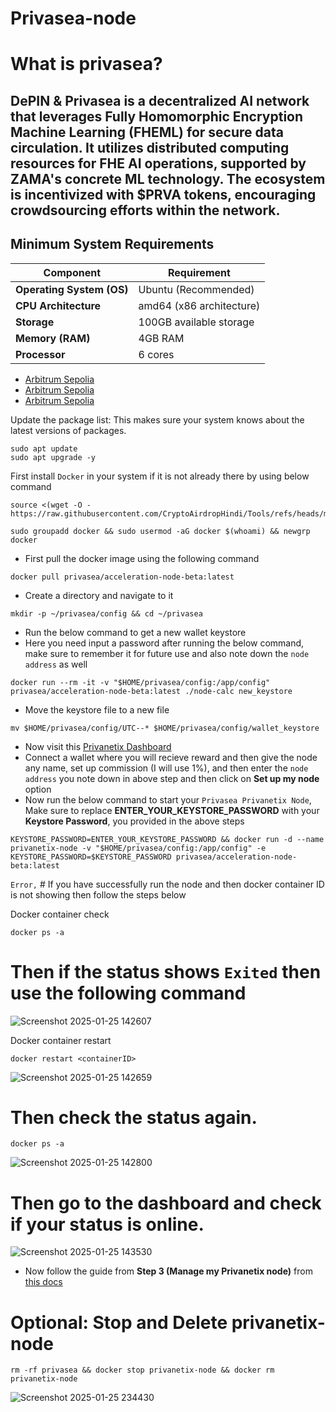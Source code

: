 # Privasea-node

# What is privasea?

DePIN & Privasea is a decentralized AI network that leverages Fully Homomorphic Encryption Machine Learning (FHEML) 
for secure data circulation. It utilizes distributed computing resources for FHE AI operations, supported by ZAMA's
concrete ML technology. The ecosystem is incentivized with $PRVA tokens, encouraging crowdsourcing efforts within the network.
------------------------------------------------------------------------------------------------------------------------------
## Minimum System Requirements

| **Component**             | **Requirement**                     |
|---------------------------|-------------------------------------|
| **Operating System (OS)** | Ubuntu (Recommended)                |
| **CPU Architecture**      | amd64 (x86 architecture)            |
| **Storage**               | 100GB available storage             |
| **Memory (RAM)**          | 4GB RAM                             |
| **Processor**             | 6 cores                             |

- [Arbitrum Sepolia](https://faucet.quicknode.com/arbitrum/sepolia)
- [Arbitrum Sepolia](https://faucets.chain.link/arbitrum-sepolia)
- [Arbitrum Sepolia](https://bwarelabs.com/faucets/arbitrum-sepolia)


Update the package list: This makes sure your system knows about the latest versions of packages.
```
sudo apt update
sudo apt upgrade -y
```

 First install `Docker` in your system if it is not already there by using below command
```
source <(wget -O - https://raw.githubusercontent.com/CryptoAirdropHindi/Tools/refs/heads/main/docker.sh)
```
```
sudo groupadd docker && sudo usermod -aG docker $(whoami) && newgrp docker
```
- First pull the docker image using the following command
```
docker pull privasea/acceleration-node-beta:latest
```
- Create a directory and navigate to it
```
mkdir -p ~/privasea/config && cd ~/privasea
```
- Run the below command to get a new wallet keystore
- Here you need input a password after running the below command, make sure to remember it for future use and also note down the `node address` as well
```
docker run --rm -it -v "$HOME/privasea/config:/app/config" privasea/acceleration-node-beta:latest ./node-calc new_keystore
```
- Move the keystore file to a new file
```
mv $HOME/privasea/config/UTC--* $HOME/privasea/config/wallet_keystore
```
- Now visit this [Privanetix Dashboard](https://deepsea-beta.privasea.ai/privanetixNode)
- Connect a wallet where you will recieve reward and then give the node any name, set up commission (I will use 1%), and then enter the `node address` you note down in above step and then click on **Set up my node** option
- Now run the below command to start your `Privasea Privanetix Node`, Make sure to replace **ENTER_YOUR_KEYSTORE_PASSWORD** with your **Keystore Password**, you provided in the above steps
```
KEYSTORE_PASSWORD=ENTER_YOUR_KEYSTORE_PASSWORD && docker run -d --name privanetix-node -v "$HOME/privasea/config:/app/config" -e KEYSTORE_PASSWORD=$KEYSTORE_PASSWORD privasea/acceleration-node-beta:latest
```
`Error,` # If you have successfully run the node and then docker container ID is not showing then follow the steps below


Docker container check
```
docker ps -a
```

# Then if the status shows `Exited` then use the following command
![Screenshot 2025-01-25 142607](https://github.com/user-attachments/assets/d8f5610f-e5e1-4213-8ae2-a19f18065617)

Docker container restart
```
docker restart <containerID>
```
![Screenshot 2025-01-25 142659](https://github.com/user-attachments/assets/ef2400e1-f192-4213-8422-ddbd698fa595)

# Then check the status again.

```
docker ps -a
```
![Screenshot 2025-01-25 142800](https://github.com/user-attachments/assets/f678ab20-28f6-4a33-a73f-0e9b6cb825b1)

# Then go to the dashboard and check if your status is online.

![Screenshot 2025-01-25 143530](https://github.com/user-attachments/assets/236dbc21-5c3b-4faa-864e-59111f574a5f)

- Now follow the guide from **Step 3 (Manage my Privanetix node)** from [this docs](https://www.privasea.ai/privanetix-node)

# Optional: Stop and Delete privanetix-node
```
rm -rf privasea && docker stop privanetix-node && docker rm privanetix-node
```
![Screenshot 2025-01-25 234430](https://github.com/user-attachments/assets/812b2957-cd91-47f5-b1fe-2693462dba48)
